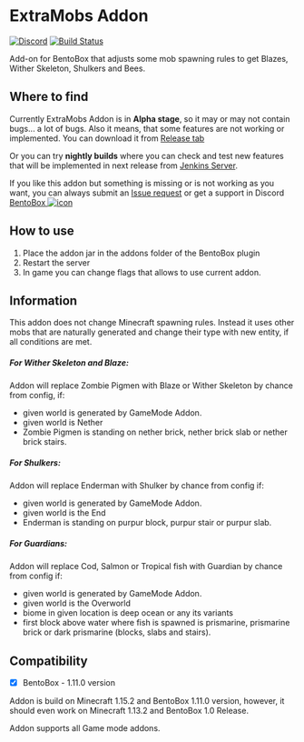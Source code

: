 # ExtraMobs Addon
[![Discord](https://img.shields.io/discord/272499714048524288.svg?logo=discord)](https://discord.bentobox.world)
[![Build Status](https://ci.codemc.org/buildStatus/icon?job=BentoBoxWorld/ExtraMobs)](https://ci.codemc.org/job/BentoBoxWorld/job/ExtraMobs/)

Add-on for BentoBox that adjusts some mob spawning rules to get Blazes, Wither Skeleton, Shulkers and Bees.

## Where to find

Currently ExtraMobs Addon is in **Alpha stage**, so it may or may not contain bugs... a lot of bugs. Also it means, that some features are not working or implemented. 
You can download it from [Release tab](https://github.com/BentoBoxWorld/ExtraMobs/releases)

Or you can try **nightly builds** where you can check and test new features that will be implemented in next release from [Jenkins Server](https://ci.codemc.org/job/BentoBoxWorld/job/ExtraMobs/lastStableBuild/).

If you like this addon but something is missing or is not working as you want, you can always submit an [Issue request](https://github.com/BentoBoxWorld/ExtraMobs/issues) or get a support in Discord [BentoBox ![icon](https://avatars2.githubusercontent.com/u/41555324?s=15&v=4)](https://discord.bentobox.world)

## How to use

1. Place the addon jar in the addons folder of the BentoBox plugin
2. Restart the server
3. In game you can change flags that allows to use current addon.

## Information

This addon does not change Minecraft spawning rules. Instead it uses other mobs that are naturally generated and change their type with new entity, if all conditions are met.

##### For Wither Skeleton and Blaze:

Addon will replace Zombie Pigmen with Blaze or Wither Skeleton by chance from config, if:
 - given world is generated by GameMode Addon.
 - given world is Nether
 - Zombie Pigmen is standing on nether brick, nether brick slab or nether brick stairs.

##### For Shulkers:

Addon will replace Enderman with Shulker by chance from config if:
 - given world is generated by GameMode Addon.
 - given world is the End
 - Enderman is standing on purpur block, purpur stair or purpur slab. 

##### For Guardians:

Addon will replace Cod, Salmon or Tropical fish with Guardian by chance from config if:
 - given world is generated by GameMode Addon.
 - given world is the Overworld
 - biome in given location is deep ocean or any its variants
 - first block above water where fish is spawned is prismarine, prismarine brick or dark prismarine (blocks, slabs and stairs).     


## Compatibility

- [x] BentoBox - 1.11.0 version

Addon is build on Minecraft 1.15.2 and BentoBox 1.11.0 version, however, it should even work on Minecraft 1.13.2 and BentoBox 1.0 Release.

Addon supports all Game mode addons.


